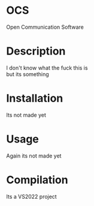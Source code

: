 # OCS
Open Communication Software
# Description
I don't know what the fuck this is<br>
but its something<br>
# Installation
Its not made yet
# Usage
Again its not made yet
# Compilation
Its a VS2022 project

